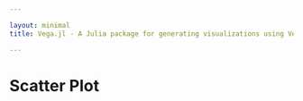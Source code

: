 ```yaml
---

layout: minimal
title: Vega.jl - A Julia package for generating visualizations using Vega

---
```


# Scatter Plot